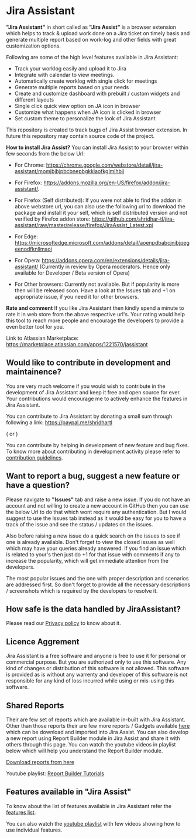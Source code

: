 # Jira Assistant

**"Jira Assistant"** in short called as **"Jira Assist"** is a browser extension which helps to track & upload work done on a Jira ticket on timely basis and generate multiple report based on work-log and other fields with great customization options.

Following are some of the high level features available in Jira Assistant:  
-   Track your worklog easily and upload it to Jira
-   Integrate with calendar to view meetings.
-   Automatically create worklog with single click for meetings
-   Generate multiple reports based on your needs
-   Create and customize dashboard with prebuilt / custom widgets and different layouts
-   Single click quick view option on JA icon in browser
-   Customize what happens when JA icon is clicked in browser
-   Set custom theme to personalize the look of Jira Assistant

This repository is created to track bugs of Jira Assist browser extension. In future this repository may contain source code of the project.

**How to install Jira Assist?**
You can install Jira Assist to your browser within few seconds from the below Url:
- For Chrome: https://chrome.google.com/webstore/detail/jira-assistant/momjbjbjpbcbnepbgkkiaofkgimihbii

- For Firefox: https://addons.mozilla.org/en-US/firefox/addon/jira-assistant/.

- For Firefox (Self distributed): If you were not able to find the addon in above webstore url, you can also use the following url to download the package and install it your self, which is self distributed version and not verified by Firefox addon store: https://github.com/shridhar-tl/jira-assistant/raw/master/release/firefox/JiraAssist_Latest.xpi

- For Edge: https://microsoftedge.microsoft.com/addons/detail/aoenpdbabcjnjbjpegeenodfknllmaoi

- For Opera: https://addons.opera.com/en/extensions/details/jira-assistant/ (Currently in review by Opera moderators. Hence only available for Developer / Beta version of Opera)

- For Other browsers: Currently not available. But if popularity is more then will be released soon. Have a look at the Issues tab and +1 on appropriate issue, if you need it for other browsers.

**Rate and comment**
If you like Jira Assistant then kindly spend a minute to rate it in web store from the above respective url's. Your rating would help this tool to reach more people and encourage the developers to provide a even better tool for you.

Link to Atlassian Marketplace: https://marketplace.atlassian.com/apps/1221570/jassistant

## Would like to contribute in development and maintainence?
You are very much welcome if you would wish to contribute in the development of Jira Assistant and keep it free and open source for ever. Your contributions would encourage me to actively enhance the features in Jira Assistant.

You can contribute to Jira Assistant by donating a small sum through following a link: https://paypal.me/shridhartl

( or )

You can contribute by helping in development of new feature and bug fixes. To know more about contributing in development activity please refer to [contribution guidelines](docs/CONTRIBUTE.md).

## Want to report a bug, suggest a new feature or have a question?
Please navigate to **"Issues"** tab and raise a new issue. If you do not have an account and not willing to create a new account in GitHub then you can use the below Url to do that which wont require any authentication. But I would suggest to use the Issues tab instead as it would be easy for you to have a track of the issue and see the status / updates on the issues.

Also before raising a new issue do a quick search on the issues to see if one is already available. Don't forget to view the closed issues as well which may have your queries already answered. If you find an issue which is related to your's then just do +1 for that issue with comments if any to increase the popularity, which will get immediate attention from the developers.

The most popular issues and the one with proper description and scenarios are addressed first. So don't forget to provide all the necessary descriptions / screenshots which is required by the developers to resolve it.

## How safe is the data handled by JiraAssistant?
Please read our [Privacy policy](docs/PRIVACY_POLICY.md) to know about it.

## Licence Aggrement
Jira Assistant is a free software and anyone is free to use it for personal or commercial purpose. But you are authorized only to use this software. Any kind of changes or distribution of this software is not allowed. This software is provided as is without any warrenty and developer of this software is not responsible for any kind of loss incurred while using or mis-using this software.

## Shared Reports
Their are few set of reports which are available in-built with Jira Assistant. Other than those reports their are few more reports / Gadgets available [here](docs/SHARED_REPORTS.md) which can be download and imported into Jira Assist. You can also develop a new report using Report Builder module in Jira Assist and share it with others through this page. You can watch the youtube videos in playlist below which will help you understand the Report Builder module.

[Download reports from here](docs/SHARED_REPORTS.md)

Youtube playlist: [Report Builder Tutorials](https://www.youtube.com/playlist?list=PLxDBQLgpBhsB_4Q2CGsViLCvfulmVuLAL)

## Features available in "Jira Assist"
To know about the list of features available in Jira Assistant refer the [features list](docs/FEATURES.md).

You can also watch the [youtube playlist](https://www.youtube.com/watch?list=PLxDBQLgpBhsDGppYrDqARYULukk7XFJPV&v=HsWq7cT3Qq0) with few videos showing how to use individual features.